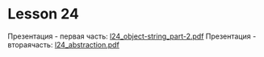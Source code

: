 # Lesson 24

Презентация - первая часть: [l24_object-string_part-2.pdf](https://github.com/ait-tr/cohort42.3/blob/main/basic_programming/lesson_24/presentation/l24_object-string_part-2.pdf)
Презентация - втораячасть: [l24_abstraction.pdf](https://github.com/ait-tr/cohort42.3/blob/main/basic_programming/lesson_24/presentation/l24_abstraction.pdf )
